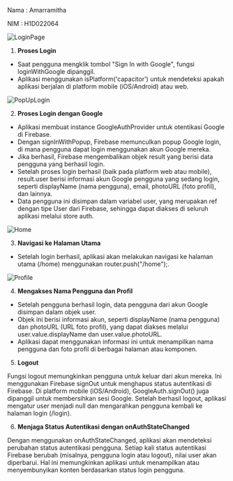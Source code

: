 Nama : Amarramitha

NIM : H1D022064

![LoginPage](login.png)

1. **Proses Login**

- Saat pengguna mengklik tombol "Sign In with Google", fungsi loginWithGoogle dipanggil.
- Aplikasi menggunakan isPlatform('capacitor') untuk mendeteksi apakah aplikasi berjalan di platform mobile (iOS/Android) atau web.

![PopUpLogin](logingugel.png)

2. **Proses Login dengan Google**

- Aplikasi membuat instance GoogleAuthProvider untuk otentikasi Google di Firebase.
- Dengan signInWithPopup, Firebase memunculkan popup Google login, di mana pengguna dapat login menggunakan akun Google mereka.
- Jika berhasil, Firebase mengembalikan objek result yang berisi data pengguna yang berhasil login.
- Setelah proses login berhasil (baik pada platform web atau mobile), result.user berisi informasi akun Google pengguna yang sedang login, seperti displayName (nama pengguna), email, photoURL (foto profil), dan lainnya.
- Data pengguna ini disimpan dalam variabel user, yang merupakan ref dengan tipe User dari Firebase, sehingga dapat diakses di seluruh aplikasi melalui store auth.

![Home](home.png)

3. **Navigasi ke Halaman Utama**

- Setelah login berhasil, aplikasi akan melakukan navigasi ke halaman utama (/home) menggunakan router.push("/home");.

![Profile](profile.png)

4. **Mengakses Nama Pengguna dan Profil**

- Setelah pengguna berhasil login, data pengguna dari akun Google disimpan dalam objek user.
- Objek ini berisi informasi akun, seperti displayName (nama pengguna) dan photoURL (URL foto profil), yang dapat diakses melalui user.value.displayName dan user.value.photoURL.
- Aplikasi dapat menggunakan informasi ini untuk menampilkan nama pengguna dan foto profil di berbagai halaman atau komponen.

5. **Logout**

Fungsi logout memungkinkan pengguna untuk keluar dari akun mereka. Ini menggunakan Firebase signOut untuk menghapus status autentikasi di Firebase. Di platform mobile (iOS/Android), GoogleAuth.signOut() juga dipanggil untuk membersihkan sesi Google. Setelah berhasil logout, aplikasi mengatur user menjadi null dan mengarahkan pengguna kembali ke halaman login (/login).

6. **Menjaga Status Autentikasi dengan onAuthStateChanged**

Dengan menggunakan onAuthStateChanged, aplikasi akan mendeteksi perubahan status autentikasi pengguna. Setiap kali status autentikasi Firebase berubah (misalnya, pengguna login atau logout), nilai user akan diperbarui. Hal ini memungkinkan aplikasi untuk menampilkan atau menyembunyikan konten berdasarkan status login pengguna.